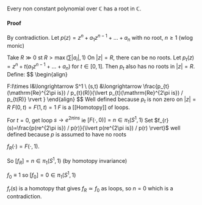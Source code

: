 Every non constant polynomial over $\mathbb{C}$ has a root in $\mathbb{C}$.

#### Proof
By contradiction.
Let $p(z)=z^n+a_{1}z^{n-1}+\dots+a_{n}$ with no root, $n\geq 1$ (wlog monic)

Take $R\gg 0$ st $R>\max\left( \sum \lvert a_{i} \rvert, 1 \right)$
On $\lvert z \rvert=R$, there can be no roots.
Let $p_{t}(z)=z^n+t(a_{1}z^{n-1}+\dots+a_{n})$ for $t\in[0,1]$.
Then $p_{t}$ also has no roots in $\lvert z \rvert=R$.
Define:
$$
\begin{align}

F:I\times I&\longrightarrow S^1 \\
(s,t) &\longrightarrow \frac{p_{t}(\mathrm{Re}^{2\pi is}) / p_{t}(R)}{\lvert p_{t}(\mathrm{Re}^{2\pi is}) / p_{t(R)} \rvert }
\end{align}
$$
Well defined because $p_{t}$ is non zero on $\lvert z \rvert=R$
$F(0,t)=F(1,t)=1$
$F$ is a [[Homotopy]] of loops.

For $t=0$, get loop $s\to e^{2\pi ins}$ ie $[F(\cdot,0)]=n\in \pi_{1}(S^1,1)$
Set $f_{r}(s)=\frac{p(re^{2\pi is}) / p(r)}{\lvert p(re^{2\pi is}) / p(r) \rvert}$
well defined because $p$ is assumed to have no roots

$f_{R}(\cdot)=F(\cdot,1)$.

So $[f_{R}]=n\in \pi_{1}(S^1,1)$ (by homotopy invariance)

$f_{0}\equiv 1$ so $[f_{0}]=0\in \pi_{1}(S^1,1)$

$f_{r}(s)$ is a homotopy that gives $f_{R}\simeq f_{0}$ as loops, 
so $n=0$ which is a contradiction.

